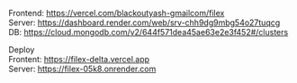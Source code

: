 Frontend: https://vercel.com/blackoutyash-gmailcom/filex  
Server: https://dashboard.render.com/web/srv-chh9dg9mbg54o27tuqcg  
DB: https://cloud.mongodb.com/v2/644f571dea45ae63e2e3f452#/clusters  
  
Deploy  
Frontent: https://filex-delta.vercel.app  
Server: https://filex-05k8.onrender.com  
